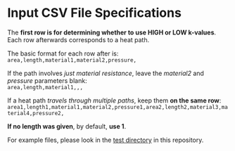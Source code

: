 # Input CSV File Specifications

The **first row is for determining whether to use HIGH or LOW k-values**.
Each row afterwards corresponds to a heat path.

The basic format for each row after is:\
```area,length,material1,material2,pressure,```

If the path involves *just material resistance*, leave the *material2* and *pressure* parameters blank:\
```area,length,material1,,,```

If a heat path *travels through multiple paths*, keep them **on the same row**:\
```area1,length1,material1,material2,pressure1,area2,length2,material3,material4,pressure2,```

**If no length was given**, by default, **use 1**.

For example files, please look in the [test directory](../test/) in this repository.
